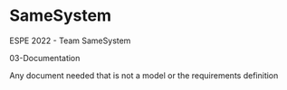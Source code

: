 # SameSystem
ESPE 2022 - Team SameSystem

03-Documentation

Any document needed that is not a model or the requirements definition
